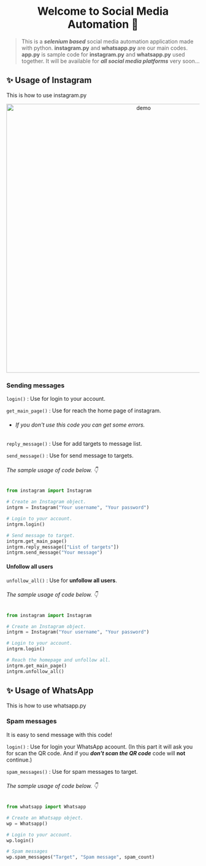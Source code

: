 <h1 align="center">Welcome to Social Media Automation 👋</h1>

> This is a ***__selenium based__*** social media automation application made with python. **instagram.py** and **whatsapp.py** are our main codes. **app.py** is sample code for **instagram.py** and **whatsapp.py** used together. It will be available for *****all social media platforms***** very soon...

## ✨ Usage of Instagram

This is how to use instagram.py


<p align="center">
  <img width="700" align="center" src="" alt="demo"/>
</p>

### Sending messages

`login()` : Use for login to your account.

`get_main_page()` : Use for reach the home page of instagram. 
- ###### If you don't use this code you can get some errors.


`reply_message()` : Use for add targets to message list.

`send_message()` : Use for send message to targets.

###### The sample usage of code below. :point_down:

```python
from instagram import Instagram

# Create an Instagram object.
intgrm = Instagram("Your username", "Your password")

# Login to your account.
intgrm.login() 

# Send message to target.
intgrm.get_main_page()
intgrm.reply_message(["List of targets"])
intgrm.send_message("Your message")
```

#### Unfollow all users

`unfollow_all()` : Use for  __unfollow all users__.

###### The sample usage of code below. :point_down:

```python
from instagram import Instagram

# Create an Instagram object.
intgrm = Instagram("Your username", "Your password")

# Login to your account.
intgrm.login() 

# Reach the homepage and unfollow all.
intgrm.get_main_page()
intgrm.unfollow_all()
```
  
  
## ✨ Usage of WhatsApp

This is how to use whatsapp.py

### Spam messages

It is easy to send message with this code!

`login()` : Use for login your WhatsApp acoount. (In this part it will ask you for scan the QR code. And if you ***don't scan the QR code*** code will **__not__** continue.)

`spam_messages()` : Use for spam messages to target.

###### The sample usage of code below. :point_down:

```python
from whatsapp import Whatsapp

# Create an Whatsapp object.
wp = Whatsapp()

# Login to your account. 
wp.login()

# Spam messages
wp.spam_messages("Target", "Spam message", spam_count)
```
